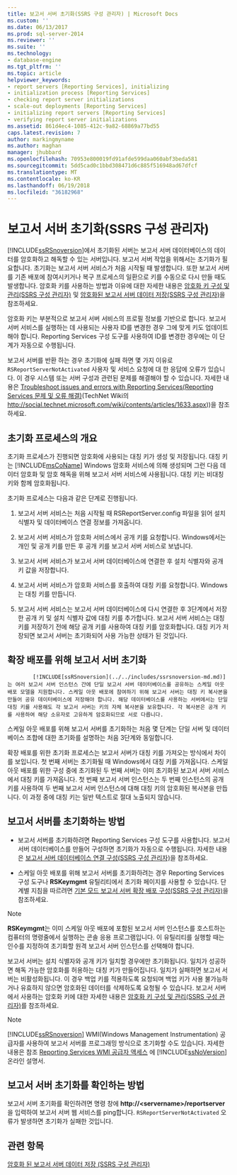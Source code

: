 ```yaml
---
title: 보고서 서버 초기화(SSRS 구성 관리자) | Microsoft Docs
ms.custom: ''
ms.date: 06/13/2017
ms.prod: sql-server-2014
ms.reviewer: ''
ms.suite: ''
ms.technology:
- database-engine
ms.tgt_pltfrm: ''
ms.topic: article
helpviewer_keywords:
- report servers [Reporting Services], initializing
- initialization process [Reporting Services]
- checking report server initializations
- scale-out deployments [Reporting Services]
- initializing report servers [Reporting Services]
- verifying report server initializations
ms.assetid: 861d4ec4-1085-412c-9a82-68869a77bd55
caps.latest.revision: 7
author: markingmyname
ms.author: maghan
manager: jhubbard
ms.openlocfilehash: 70953e800019fd91afde599daa060abf3beda581
ms.sourcegitcommit: 5dd5cad0c1bbd308471d6c885f516948ad67dfcf
ms.translationtype: MT
ms.contentlocale: ko-KR
ms.lasthandoff: 06/19/2018
ms.locfileid: "36182968"
---
```

# <a name="initialize-a-report-server-ssrs-configuration-manager"></a>보고서 서버 초기화(SSRS 구성 관리자)
  [!INCLUDE[ssRSnoversion](../../includes/ssrsnoversion-md.md)]에서 초기화된 서버는 보고서 서버 데이터베이스의 데이터를 암호화하고 해독할 수 있는 서버입니다. 보고서 서버 작업을 위해서는 초기화가 필요합니다. 초기화는 보고서 서버 서비스가 처음 시작될 때 발생합니다. 또한 보고서 서버를 기존 배포에 참여시키거나 복구 프로세스의 일환으로 키를 수동으로 다시 만들 때도 발생합니다. 암호화 키를 사용하는 방법과 이유에 대한 자세한 내용은 [암호화 키 구성 및 관리&#40;SSRS 구성 관리자&#41;](ssrs-encryption-keys-manage-encryption-keys.md) 및 [암호화된 보고서 서버 데이터 저장&#40;SSRS 구성 관리자&#41;](ssrs-encryption-keys-store-encrypted-report-server-data.md)을 참조하세요.  
  
 암호화 키는 부분적으로 보고서 서버 서비스의 프로필 정보를 기반으로 합니다. 보고서 서버 서비스를 실행하는 데 사용되는 사용자 ID를 변경한 경우 그에 맞게 키도 업데이트해야 합니다. Reporting Services 구성 도구를 사용하여 ID를 변경한 경우에는 이 단계가 자동으로 수행됩니다.  
  
 보고서 서버를 반환 하는 경우 초기화에 실패 하면 몇 가지 이유로 `RSReportServerNotActivated` 사용자 및 서비스 요청에 대 한 응답에 오류가 있습니다. 이 경우 시스템 또는 서버 구성과 관련된 문제를 해결해야 할 수 있습니다. 자세한 내용은 [Troubleshoot issues and errors with Reporting Services(Reporting Services 문제 및 오류 해결)](http://social.technet.microsoft.com/wiki/contents/articles/1633.aspx)(TechNet Wiki의 http://social.technet.microsoft.com/wiki/contents/articles/1633.aspx))을 참조하세요.  
  
## <a name="overview-of-the-initialization-process"></a>초기화 프로세스의 개요  
 초기화 프로세스가 진행되면 암호화에 사용되는 대칭 키가 생성 및 저장됩니다. 대칭 키는 [!INCLUDE[msCoName](../../includes/msconame-md.md)] Windows 암호화 서비스에 의해 생성되며 그런 다음 데이터 암호화 및 암호 해독을 위해 보고서 서버 서비스에 사용됩니다. 대칭 키는 비대칭 키와 함께 암호화됩니다.  
  
 초기화 프로세스는 다음과 같은 단계로 진행됩니다.  
  
1.  보고서 서버 서비스는 처음 시작될 때 RSReportServer.config 파일을 읽어 설치 식별자 및 데이터베이스 연결 정보를 가져옵니다.  
  
2.  보고서 서버 서비스가 암호화 서비스에서 공개 키를 요청합니다. Windows에서는 개인 및 공개 키를 만든 후 공개 키를 보고서 서버 서비스로 보냅니다.  
  
3.  보고서 서버 서비스가 보고서 서버 데이터베이스에 연결한 후 설치 식별자와 공개 키 값을 저장합니다.  
  
4.  보고서 서버 서비스가 암호화 서비스를 호출하여 대칭 키를 요청합니다. Windows는 대칭 키를 만듭니다.  
  
5.  보고서 서버 서비스는 보고서 서버 데이터베이스에 다시 연결한 후 3단계에서 저장한 공개 키 및 설치 식별자 값에 대칭 키를 추가합니다. 보고서 서버 서비스는 대칭 키를 저장하기 전에 해당 공개 키를 사용하여 대칭 키를 암호화합니다. 대칭 키가 저장되면 보고서 서버는 초기화되어 사용 가능한 상태가 된 것입니다.  
  
## <a name="initializing-a-report-server-for-scale-out-deployment"></a>확장 배포를 위해 보고서 서버 초기화  
 
            [!INCLUDE[ssRSnoversion](../../includes/ssrsnoversion-md.md)]는 여러 보고서 서버 인스턴스 간에 단일 보고서 서버 데이터베이스를 공유하는 스케일 아웃 배포 모델을 지원합니다. 스케일 아웃 배포에 참여하기 위해 보고서 서버는 대칭 키 복사본을 만들어 공유 데이터베이스에 저장해야 합니다. 해당 데이터베이스를 사용하는 서버에서는 단일 대칭 키를 사용해도 각 보고서 서버는 키의 자체 복사본을 보유합니다. 각 복사본은 공개 키를 사용하여 해당 소유자로 고유하게 암호화되므로 서로 다릅니다.  
  
 스케일 아웃 배포를 위해 보고서 서버를 초기화하는 처음 몇 단계는 단일 서버 및 데이터베이스 조합에 대한 초기화를 설명하는 처음 3단계와 동일합니다.  
  
 확장 배포를 위한 초기화 프로세스는 보고서 서버가 대칭 키를 가져오는 방식에서 차이를 보입니다. 첫 번째 서버는 초기화될 때 Windows에서 대칭 키를 가져옵니다. 스케일 아웃 배포를 위한 구성 중에 초기화된 두 번째 서버는 이미 초기화된 보고서 서버 서비스에서 대칭 키를 가져옵니다. 첫 번째 보고서 서버 인스턴스는 두 번째 인스턴스의 공개 키를 사용하여 두 번째 보고서 서버 인스턴스에 대해 대칭 키의 암호화된 복사본을 만듭니다. 이 과정 중에 대칭 키는 일반 텍스트로 절대 노출되지 않습니다.  
  
## <a name="how-to-initialize-a-report-server"></a>보고서 서버를 초기화하는 방법  
  
-   보고서 서버를 초기화하려면 Reporting Services 구성 도구를 사용합니다. 보고서 서버 데이터베이스를 만들어 구성하면 초기화가 자동으로 수행됩니다. 자세한 내용은 [보고서 서버 데이터베이스 연결 구성&#40;SSRS 구성 관리자&#41;](../../sql-server/install/configure-a-report-server-database-connection-ssrs-configuration-manager.md)을 참조하세요.  
  
-   스케일 아웃 배포를 위해 보고서 서버를 초기화하려는 경우 Reporting Services 구성 도구나 **RSKeymgmt** 유틸리티에서 초기화 페이지를 사용할 수 있습니다. 단계별 지침을 따르려면 [기본 모드 보고서 서버 확장 배포 구성&#40;SSRS 구성 관리자&#41;](configure-a-native-mode-report-server-scale-out-deployment.md)을 참조하세요.  
  
> [!NOTE]  
>  **RSKeymgmt**는 이미 스케일 아웃 배포에 포함된 보고서 서버 인스턴스를 호스트하는 컴퓨터의 명령줄에서 실행하는 콘솔 응용 프로그램입니다. 이 유틸리티를 실행할 때는 인수를 지정하여 초기화할 원격 보고서 서버 인스턴스를 선택해야 합니다.  
  
 보고서 서버는 설치 식별자와 공개 키가 일치할 경우에만 초기화됩니다. 일치가 성공하면 해독 가능한 암호화를 허용하는 대칭 키가 만들어집니다. 일치가 실패하면 보고서 서버는 비활성화됩니다. 이 경우 백업 키를 적용하도록 요청되며 백업 키가 사용 불가능하거나 유효하지 않으면 암호화된 데이터를 삭제하도록 요청될 수 있습니다. 보고서 서버에서 사용하는 암호화 키에 대한 자세한 내용은 [암호화 키 구성 및 관리&#40;SSRS 구성 관리자&#41;](ssrs-encryption-keys-manage-encryption-keys.md)를 참조하세요.  
  
> [!NOTE]  
>  [!INCLUDE[ssRSnoversion](../../includes/ssrsnoversion-md.md)] WMI(Windows Management Instrumentation) 공급자를 사용하여 보고서 서버를 프로그래밍 방식으로 초기화할 수도 있습니다. 자세한 내용은 참조 [Reporting Services WMI 공급자 액세스](../tools/access-the-reporting-services-wmi-provider.md) 에 [!INCLUDE[ssNoVersion](../../includes/ssnoversion-md.md)] 온라인 설명서.  
  
## <a name="how-to-confirm-a-report-server-initialization"></a>보고서 서버 초기화를 확인하는 방법  
 보고서 서버 초기화를 확인하려면 명령 창에 **http://\<servername>/reportserver**을 입력하여 보고서 서버 웹 서비스를 ping합니다. `RSReportServerNotActivated` 오류가 발생하면 초기화가 실패한 것입니다.  
  
## <a name="see-also"></a>관련 항목  
 [암호화 된 보고서 서버 데이터 저장 &#40;SSRS 구성 관리자&#41;](ssrs-encryption-keys-store-encrypted-report-server-data.md)  
  
  
